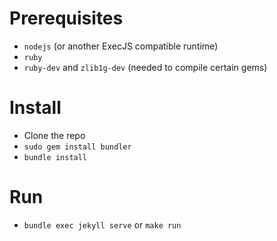 # Prerequisites

* `nodejs` (or another ExecJS compatible runtime)
* `ruby`
* `ruby-dev` and `zlib1g-dev` (needed to compile certain gems)

# Install

* Clone the repo
* `sudo gem install bundler`
* `bundle install`

# Run

* `bundle exec jekyll serve` or `make run`
